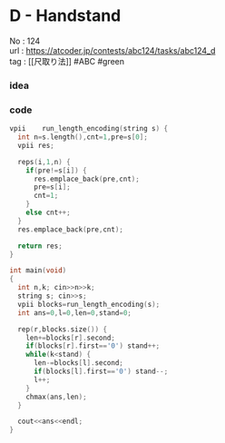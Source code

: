 # D - Handstand

No	: 124  
url	: https://atcoder.jp/contests/abc124/tasks/abc124_d  
tag	: [[尺取り法]]  #ABC #green

### idea

### code
```cpp
vpii	run_length_encoding(string s) {
  int n=s.length(),cnt=1,pre=s[0];
  vpii res;

  reps(i,1,n) {
    if(pre!=s[i]) {
      res.emplace_back(pre,cnt);
      pre=s[i];
      cnt=1;
    }
    else cnt++;
  }
  res.emplace_back(pre,cnt);

  return res;
}

int	main(void)
{
  int n,k; cin>>n>>k;
  string s; cin>>s;
  vpii blocks=run_length_encoding(s);
  int ans=0,l=0,len=0,stand=0;

  rep(r,blocks.size()) {
    len+=blocks[r].second;
    if(blocks[r].first=='0') stand++;
    while(k<stand) {
      len-=blocks[l].second;
      if(blocks[l].first=='0') stand--;
      l++;
    }
    chmax(ans,len);
  }

  cout<<ans<<endl;
}
```